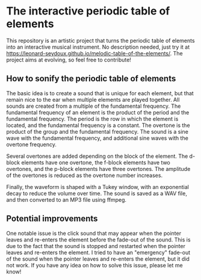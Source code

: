 # The interactive periodic table of elements

This repository is an artistic project that turns the periodic table of elements into an interactive musical instrument. No description needed, just try it at https://leonard-seydoux.github.io/melodic-table-of-the-elements/. The project aims at evolving, so feel free to contribute! 

## How to sonify the periodic table of elements

The basic idea is to create a sound that is unique for each element, but that remain nice to the ear when multiple elements are played together. All sounds are created from a multiple of the fundamental frequency. The fundamental frequency of an element is the product of the period and the fundamental frequency. The period is the row in which the element is located, and the fundamental frequency is a constant. The overtone is the product of the group and the fundamental frequency. The sound is a sine wave with the fundamental frequency, and additional sine waves with the overtone frequency. 

Several overtones are added depending on the block of the element. The d-block elements have one overtone, the f-block elements have two overtones, and the p-block elements have three overtones. The amplitude of the overtones is reduced as the overtone number increases.

Finally, the waveform is shaped with a Tukey window, with an exponential decay to reduce the volume over time. The sound is saved as a WAV file, and then converted to an MP3 file using ffmpeg.

## Potential improvements

One notable issue is the click sound that may appear when the pointer leaves and re-enters the element before the fade-out of the sound. This is due to the fact that the sound is stopped and restarted when the pointer leaves and re-enters the element. I tried to have an "emergency" fade-out of the sound when the pointer leaves and re-enters the element, but it did not work. If you have any idea on how to solve this issue, please let me know!